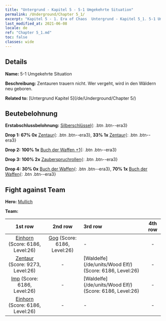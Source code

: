 ```yaml
---
title: "Untergrund - Kapitel 5 - 5-1 Umgekehrte Situation"
permalink: /Underground/Chapter 5_1/
excerpt: "Kapitel 5 - 1. Era of Chaos  Untergrund - Kapitel 5_1. 5-1 Umgekehrte Situation"
last_modified_at: 2021-06-08
locale: de
ref: "Chapter 5_1.md"
toc: false
classes: wide
---
```


## Details

 **Name:** 5-1 Umgekehrte Situation

 **Beschreibung:** Zentauren trauern nicht. Wer vergeht, wird in den Wäldern neu geboren.

 **Related to:** [Untergrund Kapitel 5](/de/Underground/Chapter 5/)

## Beutebelohnung

 **Erstabschlussbelohnung:** [Silberschlüssel](/ItemsDE/con_693/){: .btn .btn--era3}

 **Drop 1:** **67% 0x** [Zentaur](/ItemsDE/unt_199/){: .btn .btn--era3}, **33% 1x** [Zentaur](/ItemsDE/unt_199/){: .btn .btn--era3}

 **Drop 2:** **100% 1x** [Buch der Waffen +1](/ItemsDE/mat_25/){: .btn .btn--era3}

 **Drop 3:** **100% 2x** [Zauberspruchrollen](/ItemsDE/con_694/){: .btn .btn--era3}

 **Drop 4:** **30% 0x** [Buch der Waffen](/ItemsDE/mat_18/){: .btn .btn--era3}, **70% 1x** [Buch der Waffen](/ItemsDE/mat_18/){: .btn .btn--era3}


## Fight against Team
 **Hero:** [Mullich](/de/heroes/Mullich/)

 **Team:**


  | 1st row | 2nd row | 3rd row | 4th row |
  |:----:|:----:|:----|:----:|
  | [Einhorn](/de/units/Unicorn/) (Score: 6186, Level:26)  | [Gog](/de/units/Gog/) (Score: 6186, Level:26)  | - | - |
  | [Zentaur](/de/units/Centaur/) (Score: 9273, Level:26)  | - | [Waldelfe](/de/units/Wood Elf/) (Score: 6186, Level:26)  | - |
  | [Imp](/de/units/Imp/) (Score: 6186, Level:26)  | - | [Waldelfe](/de/units/Wood Elf/) (Score: 6186, Level:26)  | - |
  | [Einhorn](/de/units/Unicorn/) (Score: 6186, Level:26)  | - | - | - |


